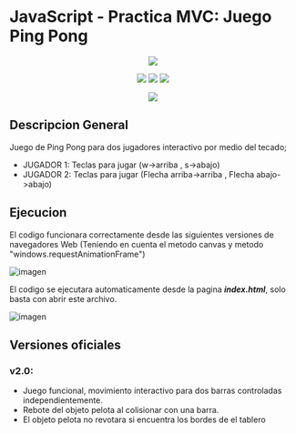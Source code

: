 # JavaScript - Practica MVC:  Juego Ping Pong

<p align="center">
<img src="https://www.sofka.com.co/wp-content/uploads/2021/02/sofkau-logo-horizontal.png">
</p>
<p align="center">
  <img src="https://img.shields.io/badge/HTML5-E34F26?style=for-the-badge&logo=html5&logoColor=white"> <img src="https://img.shields.io/badge/CSS3-1572B6?style=for-the-badge&logo=css3&logoColor=white"> <img src="https://img.shields.io/badge/JavaScript-F7DF1E?style=for-the-badge&logo=javascript&logoColor=black"
</p>
<p align="center">
  <img src="https://img.shields.io/github/v/release/JoseNSoler/PracticaMVC?style=flat-square"
</p>   

## Descripcion General

Juego de Ping Pong para dos jugadores interactivo por medio del tecado;
- JUGADOR 1: Teclas para jugar (w->arriba , s->abajo)
- JUGADOR 2: Teclas para jugar (Flecha arriba->arriba , Flecha abajo->abajo)

## Ejecucion

El codigo funcionara correctamente desde las siguientes versiones de navegadores Web (Teniendo en cuenta el metodo canvas y metodo "windows.requestAnimationFrame")

![imagen](https://user-images.githubusercontent.com/59320487/154832036-6974399e-88ad-441c-9f14-996f105e1339.png)

El codigo se ejecutara automaticamente desde la pagina ***index.html***, solo basta con abrir este archivo.

![imagen](https://user-images.githubusercontent.com/59320487/154832184-55322330-fbd8-4d7e-9539-af79c27384f6.png)

## Versiones oficiales
### v2.0: 
- Juego funcional, movimiento interactivo para dos barras controladas independientemente.
- Rebote del objeto pelota al colisionar con una barra.
- El objeto pelota no revotara si encuentra los bordes de el tablero

